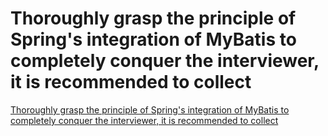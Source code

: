 # Thoroughly grasp the principle of Spring's integration of MyBatis to completely conquer the interviewer, it is recommended to collect
[Thoroughly grasp the principle of Spring's integration of MyBatis to completely conquer the interviewer, it is recommended to collect](https://aiwithcloud.com/2022/09/19/thoroughly_grasp_the_principle_of_springs_integration_of_mybatis_to_completely_conquer_the_interviewer_it_is_recommended_to_collect/)